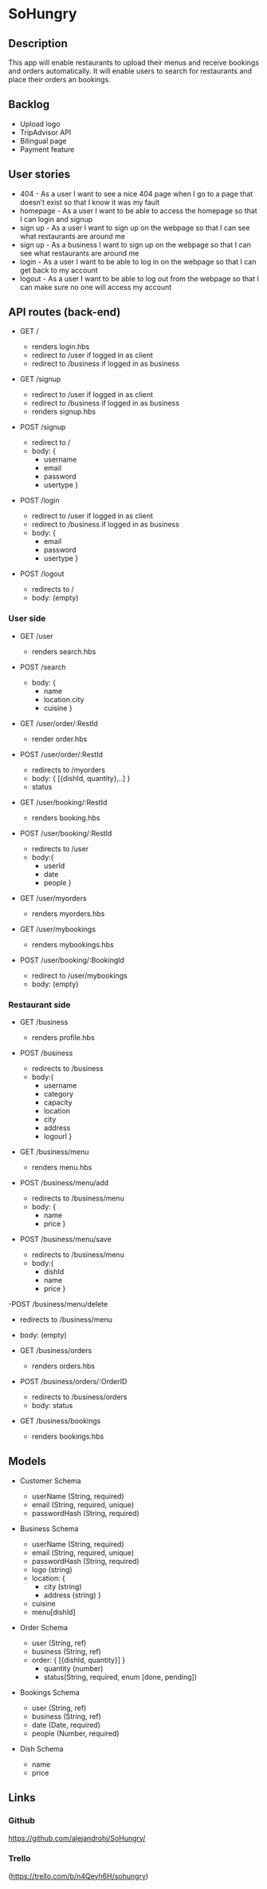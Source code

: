 # SoHungry
## Description
This app will enable restaurants to upload their menus and receive bookings and orders automatically. It will enable users to search for restaurants and place their orders an bookings.

## Backlog

- Upload logo
- TripAdvisor API
- Bilingual page
- Payment feature

## User stories
- 404 - As a user I want to see a nice 404 page when I go to a page that doesn’t exist so that I know it was my fault
- homepage - As a user I want to be able to access the homepage so that I can login and signup
- sign up - As a user I want to sign up on the webpage so that I can see what restaurants are around me
- sign up - As a business I want to sign up on the webpage so that I can see what restaurants are around me
- login - As a user I want to be able to log in on the webpage so that I can get back to my account
- logout - As a user I want to be able to log out from the webpage so that I can make sure no one will access my account

## API routes (back-end)

- GET /
  - renders login.hbs
  - redirect to /user if logged in as client
  - redirect to /business if logged in as business

- GET /signup
  - redirect to /user if logged in as client
  - redirect to /business if logged in as business
  - renders signup.hbs

- POST /signup
  - redirect to /
  - body: {
    - username
    - email
    - password
    - usertype
  }
   
- POST /login
  - redirect to /user if logged in as client
  - redirect to /business if logged in as business
  - body: {
    - email
    - password
    - usertype
  }
  
- POST /logout
  - redirects to /
  - body: (empty)

### User side

- GET /user
  - renders search.hbs

- POST /search
  - body: {
    - name
    - location.city
    - cuisine
  }
   

- GET /user/order/:RestId
  - render order.hbs

- POST /user/order/:RestId
  - redirects to /myorders
  - body: {
    [{dishId, quantity},..]
  }
   - status

- GET /user/booking/:RestId
  - renders booking.hbs

- POST /user/booking/:RestId
  - redirects to /user
  - body:{
    - userId
    - date
    - people
  }

- GET /user/myorders
  - renders myorders.hbs

- GET /user/mybookings
  - renders mybookings.hbs

- POST /user/booking/:BookingId
  - redirect to /user/mybookings
  - body: (empty)

### Restaurant side

- GET /business
  - renders profile.hbs

- POST /business
  - redirects to /business
  - body:{
    - username
    - category
    - capacity
    - location
    - city
    - address
    - logourl
  }
   
- GET /business/menu
  - renders menu.hbs

- POST /business/menu/add
  - redirects to /business/menu
  - body: {
    - name
    - price
  }

- POST /business/menu/save
  - redirects to /business/menu
  - body:{
    - dishId
    - name
    - price
  }

-POST /business/menu/delete
  - redirects to /business/menu
  - body: (empty)

- GET /business/orders
  - renders orders.hbs

- POST /business/orders/:OrderID
  - redirects to /business/orders
  - body: status

- GET /business/bookings
  - renders bookings.hbs

## Models
  - Customer Schema
    - userName (String, required)
    - email (String, required, unique)
    - passwordHash (String, required)
  
  - Business Schema
    - userName (String, required)
    - email (String, required, unique)
    - passwordHash (String, required)
    - logo (string)
    - location: {
      - city (string)
      - address (string)
    }
    - cuisine
    - menu[dishId]

  - Order Schema
    - user (String, ref)
    - business (String, ref)
    - order: {
      [{dishId, quantity}]
    }
       - quantity (number)
       - status(String, required, enum [done, pending])

  - Bookings Schema
    - user (String, ref)
    - business (String, ref)
    - date (Date, required)
    - people (Number, required)

  - Dish Schema
    - name
    - price
    

## Links

### Github
https://github.com/alejandrohj/SoHungry/
### Trello
(https://trello.com/b/n4Qeyh6H/sohungry)


